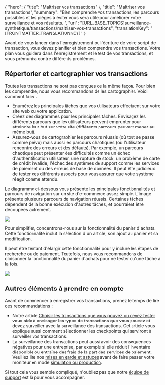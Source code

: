 {
  "hero": {
    "title": "Maîtriser vos transactions"
  },
  "title": "Maîtriser vos transactions",
  "summary": "Bien comprendre vos transactions, les parcours possibles et les pièges à éviter vous sera utile pour améliorer votre surveillance et vos résultats. ",
  "url": "[URL_BASE_TOPICS]surveillance-synthetique/transactions/maitriser-vos-transactions",
  "translationKey": "[FRONTMATTER_TRANSLATIONKEY]"
}

Avant de vous lancer dans l'enregistrement ou l'écriture de votre script de transaction, vous devez planifier et bien comprendre vos transactions. Votre plan vous guidera dans l'enregistrement et le test de vos transactions, et vous prémunira contre différents problèmes.

## Répertorier et cartographier vos transactions

Toutes les transactions ne sont pas conçues de la même façon. Pour bien les comprendre, nous vous recommandons de les cartographier. Voici comment faire :

- Énumérez les principales tâches que vos utilisateurs effectuent sur votre site web ou votre application.
- Créez des diagrammes pour les principales tâches. Envisagez les différents parcours que les utilisateurs peuvent emprunter pour atteindre leur but sur votre site (différents parcours peuvent mener au même but).
- Assurez-vous de cartographier les parcours réussis (où tout se passe comme prévu) mais aussi les parcours chaotiques (où l'utilisateur rencontre des erreurs et des défauts). Par exemple, un parcours chaotique peut présenter des difficultés comme un échec d'authentification utilisateur, une rupture de stock, un problème de carte de crédit invalide, l'échec des systèmes de support comme les services de paiement ou des erreurs de base de données. Il peut être judicieux de tester ces différents aspects pour vous assurer que votre système réagit comme attendu.

Le diagramme ci-dessous vous présente les principales fonctionnalités et parcours de navigation sur un site d'e-commerce assez simple. L'image présente plusieurs parcours de navigation réussis. Certaines tâches dépendent de la bonne exécution d'autres tâches, et pourraient être découpées autrement.

![]([LINK_URL_1])

Pour simplifier, concentrons-nous sur la fonctionnalité du panier d'achats. Cette fonctionnalité inclut la sélection d'un article, son ajout au panier et sa modification.

Il peut être tentant d'élargir cette fonctionnalité pour y inclure les étapes de recherche ou de paiement. Toutefois, nous vous recommandons de cloisonner la fonctionnalité du panier d'achats pour ne tester qu'une tâche à la fois.

![]([LINK_URL_2])

## Autres éléments à prendre en compte

Avant de commencer à enregistrer vos transactions, prenez le temps de lire ces recommandations :

- Notre article [Choisir les transactions que vous pouvez ou devez tester]([LINK_URL_3]) vous aide à envisager les types de transactions que vous pouvez et devez surveiller avec la surveillance des transactions. Cet article vous explique aussi comment sélectionner les checkpoints qui serviront à surveiller vos transactions.
- La surveillance des transactions peut aussi avoir des conséquences négatives pour une entreprise, par exemple si elle réduit l'inventaire disponible ou entraîne des frais de la part des services de paiement. Veuillez lire nos [mises en garde et astuces]([LINK_URL_4]) avant de faire passer votre moniteur en mode [simulation ou production]([LINK_URL_5]).

Si tout cela vous semble compliqué, n'oubliez pas que notre [équipe de support]([LINK_URL_6]) est là pour vous accompagner.
